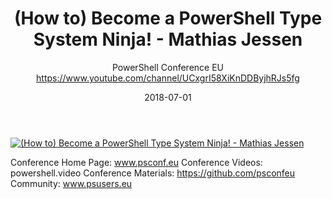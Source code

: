 ﻿---
title: (How to) Become a PowerShell Type System Ninja! - Mathias Jessen
date: 2018-07-01
tags: PowerShellConf, Europe, English, Conference, PowerShellConfEU
author: PowerShell Conference EU https://www.youtube.com/channel/UCxgrI58XiKnDDByjhRJs5fg
---

[![(How to) Become a PowerShell Type System Ninja! - Mathias Jessen](https://i2.ytimg.com/vi/19TQmTaqK_0/hqdefault.jpg "(How to) Become a PowerShell Type System Ninja! - Mathias Jessen")](https://www.youtube.com/watch?v=19TQmTaqK_0)

Conference Home Page: www.psconf.eu
Conference Videos: powershell.video
Conference Materials: https://github.com/psconfeu
Community: www.psusers.eu
